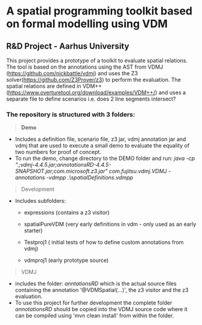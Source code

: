 
# A spatial programming toolkit based on formal modelling using VDM
##  R&D Project - Aarhus University

This project provides a prototype of a toolkit to evaluate spatial relations. 
The tool is based on the annotations using the AST from VDMJ (https://github.com/nickbattle/vdmj) and uses the Z3 solver(https://github.com/Z3Prover/z3) to perform the evaluation. 
The spatial relations are defined in VDM++ (https://www.overturetool.org/download/examples/VDM++/) and uses a separate file to define scenarios i.e. does 2 line segments intersect?

### The repository is structured with 3 folders: 
>**Demo**
- Includes a definition file, scenario file, z3 jar, vdmj annotation jar and vdmj that are used to execute a small demo to evaluate the equality of two numbers for proof of concept. 
 - To run the demo, change directory to the DEMO folder and run: *java -cp ".;vdmj-4.4.5.jar;annotationsRD-4.4.5-SNAPSHOT.jar;com.microsoft.z3.jar" com.fujitsu.vdmj.VDMJ  -annotations -vdmpp .\spatialDefinitions.vdmpp*
 
>Development
- Includes subfolders:

  - expressions (contains a z3 visitor)

  - spatialPureVDM (very early definitions in vdm - only used as an early starter)

  - Testproj1 ( initial tests of how to define custom annotations from vdmj)

  - vdmproj1 (early prototype source)
>VDMJ
- includes the folder: *anntationsRD* which is the actual source files containing the annotation '@VDMSpatial(...)', the z3 visitor and the z3 evaluation. 
- To use this project for further development the complete folder *annotationsRD* should be copied into the VDMJ source code where it can be compiled using 'mvn clean install' from within the folder. 

